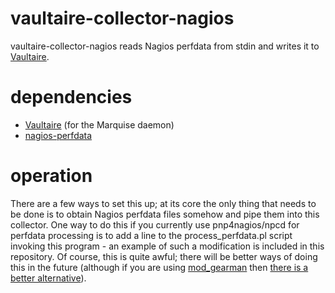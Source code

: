 vaultaire-collector-nagios
==========================

vaultaire-collector-nagios reads Nagios perfdata from stdin and writes it
to [Vaultaire](https://github.com/anchor/vaultaire).

dependencies
============

 - [Vaultaire](https://github.com/anchor/vaultaire) (for the Marquise
   daemon)
 - [nagios-perfdata](https://github.com/anchor/nagios-perfdata)

operation
=========

There are a few ways to set this up; at its core the only thing that
needs to be done is to obtain Nagios perfdata files somehow and pipe
them into this collector. One way to do this if you currently use
pnp4nagios/npcd for perfdata processing is to add a line to the
process_perfdata.pl script invoking this program - an example of such a
modification is included in this repository. Of course, this is quite
awful; there will be better ways of doing this in the future (although
if you are using
[mod_gearman](https://labs.consol.de/nagios/mod-gearman/) then [there is
a better
alternative](https://github.com/anchor/vaultaire-collector-nagios-gearman)).
